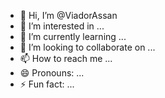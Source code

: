 - 👋 Hi, I’m @ViadorAssan
- 👀 I’m interested in ...
- 🌱 I’m currently learning ...
- 💞️ I’m looking to collaborate on ...
- 📫 How to reach me ...
- 😄 Pronouns: ...
- ⚡ Fun fact: ...

<!---
ViadorAssan/ViadorAssan is a ✨ special ✨ repository because its `README.md` (this file) appears on your GitHub profile.
You can click the Preview link to take a look at your changes.
--->

